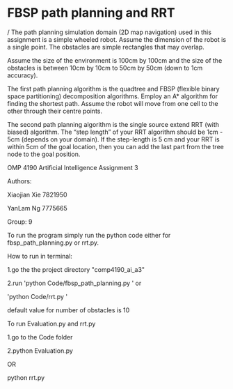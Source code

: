 # FBSP path planning and RRT
/
The path planning simulation domain (2D map navigation) used in this assignment is a simple wheeled robot. Assume the dimension of the robot is a single point. The obstacles are simple rectangles that may overlap. 

Assume the size of the environment is 100cm by 100cm and the size of the obstacles is between 10cm by 10cm to 50cm by 50cm (down to 1cm accuracy). 

The first path planning algorithm is the quadtree and FBSP (flexible binary space partitioning) decomposition algorithms. Employ an A* algorithm for finding the shortest path. Assume the robot will move from one cell to the other through their centre points. 

The second path planning algorithm is the single source extend RRT (with biased) algorithm. The “step length” of your RRT algorithm should be 1cm - 5cm (depends on your domain). If the step-length is 5 cm and your RRT is within 5cm of the goal location, then you can add the last part from the tree node to the goal position.



OMP 4190
Artificial Intelligence
Assignment 3

Authors:

Xiaojian Xie 7821950

YanLam Ng 7775665

Group: 9

To run the program simply run the python code either for fbsp_path_planning.py or rrt.py. 

How to run in terminal:

1.go the the project directory "comp4190_ai_a3" 

2.run 'python Code/fbsp_path_planning.py <number of obstacles>' or

'python Code/rrt.py <number of obstacles>'

default value for number of obstacles is 10 

To run Evaluation.py and rrt.py

1.go to the Code folder

2.python Evaluation.py

OR

python rrt.py
